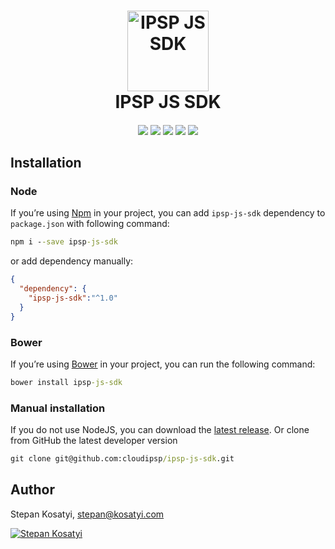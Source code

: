 <h1 align="center">
  <a href="https://fondy.eu/"><img src="https://fondy.ua/wp-content/themes/Fondy_UA/img/pages/marketing-info/fondy_color_square.svg" alt="IPSP JS SDK" width="130" height="129"></a>
  <br>
  IPSP JS SDK
  <br>
</h1>

<h4 align="center"></h4>

<p align="center">
<a href="https://www.npmjs.com/package/ipsp-js-sdk"><img src="https://img.shields.io/npm/v/ipsp-js-sdk.svg" /></a>
<a href="https://www.npmjs.com/package/ipsp-js-sdk"><img src="https://img.shields.io/npm/dt/ipsp-js-sdk.svg" /></a>
<a href="https://github.com/cloudipsp/ipsp-js-sdk"><img src="https://img.shields.io/bower/v/ipsp-js-sdk.svg" /></a>
<a href="https://github.com/cloudipsp/ipsp-js-sdk"><img src="https://img.shields.io/github/license/cloudipsp/ipsp-js-sdk.svg" /></a>
<a href="https://fondy.eu/"><img src="https://img.shields.io/badge/official-website-green.svg" /></a>
</p>


## Installation

### Node

If you’re using [Npm](https://npmjs.com/) in your project, you can add `ipsp-js-sdk` dependency to `package.json` 
with following command:

```cmd
npm i --save ipsp-js-sdk
```

or add dependency manually:

```json
{
  "dependency": {
    "ipsp-js-sdk":"^1.0"
  }
}
```

### Bower

If you’re using [Bower](https://bower.io/) in your project, you can run the following command:

```cmd
bower install ipsp-js-sdk
```

### Manual installation

If you do not use NodeJS, you can download the
[latest release](https://github.com/cloudipsp/ipsp-js-sdk/releases).
Or clone from GitHub the latest developer version
```cmd
git clone git@github.com:cloudipsp/ipsp-js-sdk.git
```

## Author

Stepan Kosatyi, stepan@kosatyi.com

[![Stepan Kosatyi](https://img.shields.io/badge/stepan-kosatyi-purple.svg)](https://kosatyi.com/)
